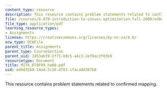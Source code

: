 ```yaml
---
content_type: resource
description: This resource contains problem statements related to confirmed mapping.
file: /courses/6-079-introduction-to-convex-optimization-fall-2009/ed8d31b914a45c164783cfaca8d307b8_MIT6_079F09_hw08.pdf
file_type: application/pdf
learning_resource_types:
- Assignments
license: https://creativecommons.org/licenses/by-nc-sa/4.0/
ocw_type: OCWFile
parent_title: Assignments
parent_type: CourseSection
parent_uid: 1953abf8-2f71-b9c5-a4c3-2ef0ac3f03b9
resourcetype: Document
title: MIT6_079F09_hw08.pdf
uid: ed8d31b9-14a4-5c16-4783-cfaca8d307b8
---
```

This resource contains problem statements related to confirmed mapping.